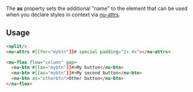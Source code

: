 The **as** property sets the additional "name" to the element that can be used when you declare styles in context via [nu-attrs](../elements/nu-attrs.md).

## Usage

```html
<split/>
<nu-attrs #[[for="mybtn"]]# special padding="2x 4x"></nu-attrs>

<nu-flex flow="column" gap>
  <nu-btn #[[as="mybtn"]]#>My button</nu-btn>
  <nu-btn #[[as="mybtn"]]#>My second button</nu-btn>
  <nu-btn as="otherbtn">Other button</nu-btn>
</nu-flex>
```
